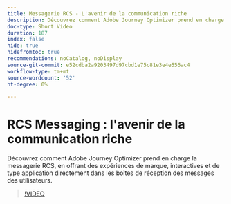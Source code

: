 ```yaml
---
title: Messagerie RCS - L'avenir de la communication riche
description: Découvrez comment Adobe Journey Optimizer prend en charge la messagerie RCS, en offrant des expériences de marque, interactives et de type application directement dans les boîtes de réception des messages des utilisateurs.
doc-type: Short Video
duration: 187
index: false
hide: true
hidefromtoc: true
recommendations: noCatalog, noDisplay
source-git-commit: e52cdba2a9203497d97cbd1e75c81e3e4e556ac4
workflow-type: tm+mt
source-wordcount: '52'
ht-degree: 0%

---
```



# RCS Messaging : l&#39;avenir de la communication riche

Découvrez comment Adobe Journey Optimizer prend en charge la messagerie RCS, en offrant des expériences de marque, interactives et de type application directement dans les boîtes de réception des messages des utilisateurs.

<!-- 72_S520_3442520_186_rcs-messaging-the-future-of-rich-communication -->
>[!VIDEO](https://video.tv.adobe.com/v/3458209/?learn=on&enablevpops=true)
